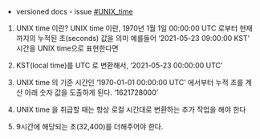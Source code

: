 [#UNIX_time]:UNIX_time

- versioned docs - issue [#UNIX_time]
1. UNIX time 이란?
  UNIX time 이란, 1970년 1월 1일 00:00:00 UTC 로부터 현재까지의 누적된 초(seconds) 값을 의미
  예를들어 ‘2021-05-23 09:00:00 KST’ 시간을 UNIX time으로 표현한다면
1. KST(local time)를 UTC 로 변환해서, ‘2021-05-23 00:00:00 UTC’
1. UNIX time 의 기준 시간인 ‘1970-01-01 00:00:00 UTC’ 에서부터 누적 초를 계산
아래 숫자 값을 도출하게 된다.
‘1621728000’

1. UNIX time 을 취급할 때는 항상 로컬 시간대로 변환하는 추가 작업을 해야 한다

1. 9시간에 해당되는 초(32,400)를 더해주어야 한다.